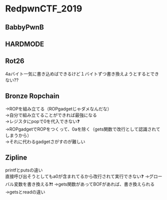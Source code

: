 # RedpwnCTF_2019

## BabbyPwnB
## HARDMODE
## Rot26
4aバイト一気に書き込めばできるけど１バイトずつ書き換えようとするとできない??

## Bronze Ropchain
→ROPを組み立てる（ROPgadgetじゃダメなんだな）  
→自分で組み立てることができれば最強になる  
→レジスタにpopで0を代入できない❓  
→ROPgadgetでROPをつくって、0aを除く（gets関数で改行として認識されてしまうから）  
→それに代わるgadgetさがすのが難しい  
## Zipline
printfとputsの違い  
直接呼び出そうとしてもa0が含まれてるから改行されて実行できない❓ 
→グローバル変数を書き換える❓❗ 
→gets関数があってBOFがあれば、書き換えられる  
→getsとreadの違い  
